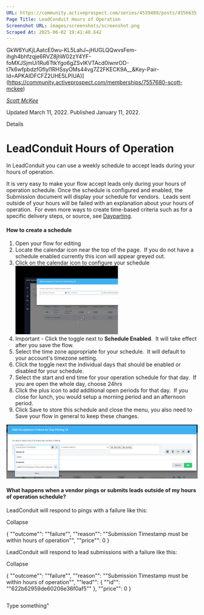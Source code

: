 ```yaml
---
URL: https://community.activeprospect.com/series/4539489/posts/4556635-leadconduit-hours-of-operation
Page Title: LeadConduit Hours of Operation
Screenshot URL: images/screenshots/screenshot.png
Scraped At: 2025-06-02 19:41:48.642
---
```

GkW6YuKjLAatcE0wu-KL5LahJ~jHUGLQQwvsFem-ihgh4bhfzqje6RVZ8jhW02zY4YF-foMXJSjmUi1Ru6TtkYgo6gZSvIKVTAcd0iwnrOD-t7k6wfpbdzfGflyl1RHSsyOMs44vg7Z2FKECK9A__&Key-Pair-Id=APKAIDFCFZ2UHE5LPIUA)](https://community.activeprospect.com/memberships/7557680-scott-mckee)

[_Scott McKee_](https://community.activeprospect.com/memberships/7557680-scott-mckee)

Updated March 11, 2022. Published January 11, 2022.

Details

# LeadConduit Hours of Operation

In LeadConduit you can use a weekly schedule to accept leads during your hours of operation.

It is very easy to make your flow accept leads only during your hours of operation schedule. Once the schedule is configured and enabled, the Submission document will display your schedule for vendors.  Leads sent outside of your hours will be failed with an explanation about your hours of operation.  For even more ways to create time-based criteria such as for a specific delivery steps, or source, see [Dayparting](https://community.activeprospect.com/posts/4540073-leadconduit-day-parting?video_markers=day%2Cdays).

#### How to create a schedule

1. Open your flow for editing
2. Locate the calendar icon near the top of the page.  If you do not have a schedule enabled currently this icon will appear greyed out.
3. Click on the calendar icon to configure your schedule![](images/image-1.png)
4. Important - Click the toggle next to **Schedule Enabled**.  It will take effect after you save the flow.
5. Select the time zone appropriate for your schedule.  It will default to your account's timezone setting.
6. Click the toggle next the individual days that should be enabled or disabled for your schedule.
7. Select the start and end time for your operation schedule for that day.  If you are open the whole day, choose 24hrs
8. Click the plus icon to add additional open periods for that day.  If you close for lunch, you would setup a morning period and an afternoon period.
9. Click Save to store this schedule and close the menu, you also need to Save your flow in general to keep these changes.

![](images/image-2.png)

#### What happens when a vendor pings or submits leads outside of my hours of operation schedule?

LeadConduit will respond to pings with a failure like this:

Collapse

{
""outcome"": ""failure"",
""reason"": ""Submission Timestamp must be within hours of operation"",
""price"": 0
}

LeadConduit will respond to lead submissions with a failure like this:

Collapse

{
""outcome"": ""failure"",
""reason"": ""Submission Timestamp must be within hours of operation"",
""lead"": {
""id"": ""622b62959de60206e36f0af5""
},
""price"": 0
}

```

```

Type something"
